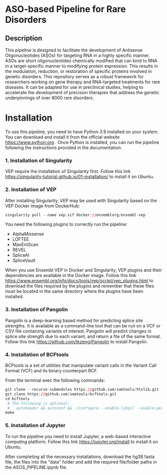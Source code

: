 # ASO-based Pipeline for Rare Disorders
## Description
This pipeline is designed to facilitate the development of Antisense Oligonucleotides (ASOs) for targeting RNA in a highly specific manner. ASOs are short oligonucleotides chemically modified that can bind to RNA in a target-specific manner to modifying protein expression. This results in the modulation, reduction, or restoration of specific proteins involved in genetic disorders.
This repository serves as a robust framework for researchers working on gene therapy and RNA-targeted treatments for rare diseases. It can be adapted for use in preclinical studies, helping to accelerate the development of precision therapies that address the genetic underpinnings of over 8000 rare disorders.
# Installation
To use this pipeline, you need to have Python 3.9 installed on your system. You can download and install it from the official website https://www.python.org . Once Python is installed, you can run the pipeline following the instructions provided in the documentation.
### 1. Installation of Singularity
VEP require the installation of Singularity first. Follow this link https://singularity-tutorial.github.io/01-installation/ to install it on Ubuntu. 
### 2. Installation of VEP
After installing Singularity, VEP may be used with Singularity based on the VEP Docker image from DockerHub:
``` r
singularity pull --name vep.sif docker://ensemblorg/ensembl-vep
```
You need the following plugins to correctly run the pipeline:
- AlphaMissense
- LOFTEE
- MaxEntScan
- REVEL
- SpliceAI
- SpliceVault

When you use Ensembl VEP in Docker and Singularity, VEP plugins and their dependencies are available in the Docker image. Follow this link https://www.ensembl.org/info/docs/tools/vep/script/vep_plugins.html to download the files required by the plugins and remember that these files must be located in the same directory where the plugins have been installed.
### 3. Installation of Pangolin
Pangolin is a deep-learning based method for predicting splice site strengths. It is available as a command-line tool that can be run on a VCF or CSV file containing variants of interest. 
Pangolin will predict changes in splice site strength due to each variant, and return a file of the same format. Follow this link https://github.com/tkzeng/Pangolin to install Pangolin.

### 4. Installation of BCFtools
BCFtools is a set of utilities that manipulate variant calls in the Variant Call Format (VCF) and its binary counterpart BCF. 

From the terminal exec the following commands:
``` r
git clone --recurse-submodules https://github.com/samtools/htslib.git
git clone https://github.com/samtools/bcftools.git
cd bcftools
 # The following is optional:
 #   autoheader && autoconf && ./configure --enable-libgsl --enable-perl-filters
make
```
### 5. Installation of Jupyter
To run the pipeline you need to install Jupyter, a web-based interactive computing platform. Follow this link https://jupyter.org/install to install it on Ubuntu.


After completing all the necessary installations, download the hg38 fasta file, the files into the "data" folder and add the required file/folder paths in the ASOS_PIPELINE.ipynb file.
